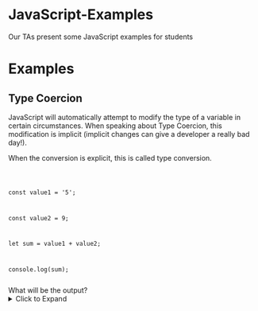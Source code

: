 # JavaScript-Examples
Our TAs present some JavaScript examples for students

# Examples

## Type Coercion

JavaScript will automatically attempt to modify the type of a variable in certain circumstances. When speaking about Type Coercion, this modification is implicit (implicit changes can give a developer a really bad day!).

When the conversion is explicit, this is called type conversion.

<code>

const value1 = '5';

const value2 = 9;

let sum = value1 + value2;

console.log(sum);

</code>
What will be the output?
<details><summary>Click to Expand</summary>
<code>59</code>
The rationalle is that JavaScript will coerce the 9 to a string and "add" (concatenate) the two strings together.